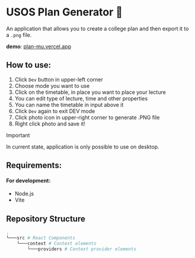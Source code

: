 # USOS Plan Generator 📅

An application that allows you to create a college plan and then export it to a `.png` file.

**demo**: [plan-mu.vercel.app](https://plan-mu.vercel.app)

## How to use:

1. Click `Dev` button in upper-left corner
2. Choose mode you want to use
3. Click on the timetable, in place you want to place your lecture
4. You can edit type of lecture, time and other properties
5. You can name the timetable in input above it
6. Click `Dev` again to exit DEV mode
7. Click photo icon in upper-right corner to generate .PNG file
8. Right click photo and save it!

> [!Important]
> In current state, application is only possible to use on desktop.


## Requirements:
#### For development:

* Node.js
* Vite

## Repository Structure

```bash
.
└───src # React Components
    └───context # Context elements
        └───providers # Context provider elements
```